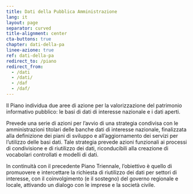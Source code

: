 ```yaml
---
title: Dati della Pubblica Amministrazione
lang: it
layout: page
separator: curved
title-alignment: center
cta-buttons: true
chapter: dati-della-pa
linee-azione: true
ref: dati-della-pa
redirect_to: /piano
redirect_from:
  - /dati
  - /dati/
  - /daf
  - /daf/
---
```

Il Piano individua due aree di azione per la valorizzazione del patrimonio
informativo pubblico: le basi di dati di interesse nazionale e i dati aperti.

Prevede una serie di azioni per l’avvio di una strategia condivisa con le
amministrazioni titolari delle banche dati di interesse nazionale, finalizzata
alla definizione dei piani di sviluppo e all’aggiornamento dei servizi per
l’utilizzo delle basi dati. Tale strategia prevede azioni funzionali ai processi
di condivisione e di riutilizzo dei dati, riconducibili alla creazione di
vocabolari controllati e modelli di dati.

In continuità con il precedente Piano Triennale, l’obiettivo è quello di
promuovere e intercettare la richiesta di riutilizzo dei dati per settori di
interesse, con il coinvolgimento (e il sostegno) del governo regionale e locale,
attivando un dialogo con le imprese e la società civile. 
